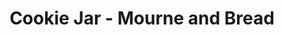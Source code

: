 ---
title: "Cookie Jar - Mourne and Bread"
url: /newcastle/cookie-jar-mourne-and-bread/
shop: bakery
---